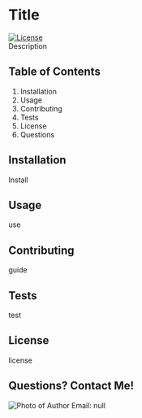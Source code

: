 
# Title
[![License](https://img.shields.io/badge/License-Apache%202.0-blue.svg)](https://opensource.org/licenses/Apache-2.0)            
Description
  
## Table of Contents
1. Installation
1. Usage
1. Contributing
1. Tests
1. License
1. Questions
  
## Installation
Install
  
## Usage
use
  
## Contributing
guide
  
## Tests
test
  
## License
license
  
## Questions? Contact Me!
![Photo of Author](https://avatars1.githubusercontent.com/u/60618427?v=4)
Email: null
